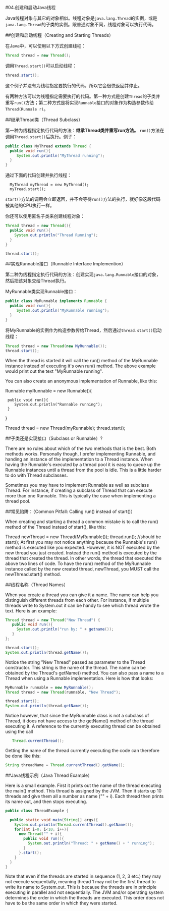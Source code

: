 #04.创建和启动Java线程

Java线程对象与其它的对象相似。线程对象是`java.lang.Thread`的实例，或是`java.lang.Thread`的子类的实例。跟普通对象不同，线程对象可以执行代码。

##创建和启动线程（Creating and Starting Threads）

在Java中，可以使用以下方式创建线程：

```Java
Thread thread = new Thread();
```

调用`Thread.start()`可以启动线程：

```Java
thread.start();
```

这个例子并没有为线程指定要执行的代码，所以它会很快返回并停止。

有两种方法可以为线程指定需要执行的代码。第一种方式是创建`Thread`的子类并重写`run()`方法；第二种方式是将实现`Runnable`接口的对象作为构造参数传给`Thread(Runnale r)`。

##继承Thread类（Thread Subclass）

第一种为线程指定执行代码的方法：**继承Thread类并重写run方法。**  `run()`方法在调用`Thread.start()`后执行。例子：

```Java
public class MyThread extends Thread {
  public void run(){
     System.out.println("MyThread running");
  }
}
```

通过下面的代码创建并执行线程：

```
  MyThread myThread = new MyThread();
  myTread.start();
```

`start()`方法的调用会立即返回，并不会等待`run()`方法的执行，就好像这段代码被其他的CPU执行一样。

你还可以使用匿名子类来创建线程对象：

```Java
Thread thread = new Thread(){
  public void run(){
    System.out.println("Thread Running");
  }
}

thread.start();
```

##实现Runnable接口（Runnable Interface Implemention）

第二种为线程指定执行代码的方法：创建实现`java.lang.Runnable`接口的对象，然后把该对象交给Thread执行。

MyRunnable类实现Runnable接口：

```Java
public class MyRunnable implements Runnable {
  public void run(){
     System.out.println("MyRunnable running");
  }
}
```

将MyRunnable的实例作为构造参数传给Thread，然后通过`thread.start()`启动线程：

```Java
Thread thread = new Thread(new MyRunnable());
thread.start();
```


When the thread is started it will call the run() method of the MyRunnable instance instead of executing it's own run() method. The above example would print out the text "MyRunnable running".

You can also create an anonymous implementation of Runnable, like this:

   Runnable myRunnable = new Runnable(){

     public void run(){
        System.out.println("Runnable running");
     }
   }


   Thread thread = new Thread(myRunnable);
   thread.start();


##子类还是实现接口（Subclass or Runnable）?

There are no rules about which of the two methods that is the best. Both methods works. Personally though, I prefer implementing Runnable, and handing an instance of the implementation to a Thread instance. When having the Runnable's executed by a thread pool it is easy to queue up the Runnable instances until a thread from the pool is idle. This is a little harder to do with Thread subclasses.

Sometimes you may have to implement Runnable as well as subclass Thread. For instance, if creating a subclass of Thread that can execute more than one Runnable. This is typically the case when implementing a thread pool.

##常见陷阱：（Common Pitfall: Calling run() instead of start()）

When creating and starting a thread a common mistake is to call the run() method of the Thread instead of start(), like this:

  Thread newThread = new Thread(MyRunnable());
  thread.run();  //should be start();
At first you may not notice anything because the Runnable's run() method is executed like you expected. However, it is NOT executed by the new thread you just created. Instead the run() method is executed by the thread that created the thread. In other words, the thread that executed the above two lines of code. To have the run() method of the MyRunnable instance called by the new created thread, newThread, you MUST call the newThread.start() method.

##线程名称（Thread Names）

When you create a thread you can give it a name. The name can help you distinguish different threads from each other. For instance, if multiple threads write to System.out it can be handy to see which thread wrote the text. Here is an example:

```Java
Thread thread = new Thread("New Thread") {
   public void run(){
     System.out.println("run by: " + getname());
   }
};

thread.start();
System.out.println(thread.getName());
```

Notice the string "New Thread" passed as parameter to the Thread constructor. This string is the name of the thread. The name can be obtained by the Thread's getName() method. You can also pass a name to a Thread when using a Runnable implementation. Here is how that looks:

```Java
MyRunnable runnable = new MyRunnable();
Thread thread = new Thread(runnable, "New Thread");

thread.start();
System.out.println(thread.getName());
```
Notice however, that since the MyRunnable class is not a subclass of Thread, it does not have access to the getName() method of the thread executing it. A reference to the currently executing thread can be obtained using the call

```Java
   Thread.currentThread();
```
Getting the name of the thread currently executing the code can therefore be done like this:

```Java
String threadName = Thread.currentThread().getName();
```
##Java线程示例（Java Thread Example）

Here is a small example. First it prints out the name of the thread executing the main() method. This thread is assigned by the JVM. Then it starts up 10 threads and give them all a number as name ("" + i). Each thread then prints its name out, and then stops executing.

```Java
public class ThreadExample {

  public static void main(String[] args){
    System.out.println(Thread.currentThread().getName());
    for(int i=0; i<10; i++){
      new Thread("" + i){
        public void run(){
          System.out.println("Thread: " + getName() + " running");
        }
      }.start();
    }
  }
}
```

Note that even if the threads are started in sequence (1, 2, 3 etc.) they may not execute sequentially, meaning thread 1 may not be the first thread to write its name to System.out. This is because the threads are in principle executing in parallel and not sequentially. The JVM and/or operating system determines the order in which the threads are executed. This order does not have to be the same order in which they were started.